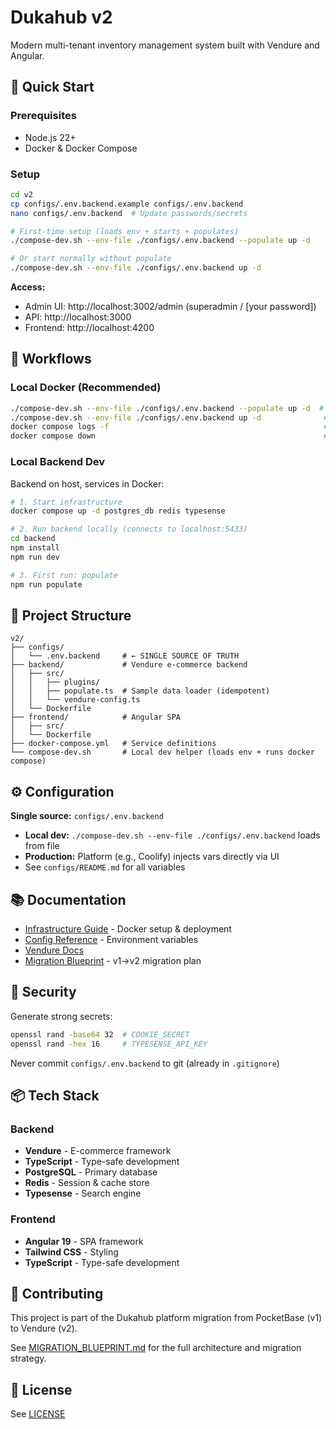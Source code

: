 # Dukahub v2

Modern multi-tenant inventory management system built with Vendure and Angular.

## 🚀 Quick Start

### Prerequisites

- Node.js 22+
- Docker & Docker Compose

### Setup

```bash
cd v2
cp configs/.env.backend.example configs/.env.backend
nano configs/.env.backend  # Update passwords/secrets

# First-time setup (loads env + starts + populates)
./compose-dev.sh --env-file ./configs/.env.backend --populate up -d

# Or start normally without populate
./compose-dev.sh --env-file ./configs/.env.backend up -d
```

**Access:**

- Admin UI: http://localhost:3002/admin (superadmin / [your password])
- API: http://localhost:3000
- Frontend: http://localhost:4200

## 🔄 Workflows

### Local Docker (Recommended)

```bash
./compose-dev.sh --env-file ./configs/.env.backend --populate up -d  # First run
./compose-dev.sh --env-file ./configs/.env.backend up -d              # Subsequent runs
docker compose logs -f                                                # View logs
docker compose down                                                   # Stop
```

### Local Backend Dev

Backend on host, services in Docker:

```bash
# 1. Start infrastructure
docker compose up -d postgres_db redis typesense

# 2. Run backend locally (connects to localhost:5433)
cd backend
npm install
npm run dev

# 3. First run: populate
npm run populate
```

## 📁 Project Structure

```
v2/
├── configs/
│   └── .env.backend     # ← SINGLE SOURCE OF TRUTH
├── backend/             # Vendure e-commerce backend
│   ├── src/
│   │   ├── plugins/
│   │   ├── populate.ts  # Sample data loader (idempotent)
│   │   └── vendure-config.ts
│   └── Dockerfile
├── frontend/            # Angular SPA
│   ├── src/
│   └── Dockerfile
├── docker-compose.yml   # Service definitions
└── compose-dev.sh       # Local dev helper (loads env + runs docker compose)
```

## ⚙️ Configuration

**Single source:** `configs/.env.backend`

- **Local dev:** `./compose-dev.sh --env-file ./configs/.env.backend` loads from file
- **Production:** Platform (e.g., Coolify) injects vars directly via UI
- See `configs/README.md` for all variables

## 📚 Documentation

- [Infrastructure Guide](./INFRASTRUCTURE.md) - Docker setup & deployment
- [Config Reference](./configs/README.md) - Environment variables
- [Vendure Docs](https://www.vendure.io/docs)
- [Migration Blueprint](../MIGRATION_BLUEPRINT.md) - v1→v2 migration plan

## 🔐 Security

Generate strong secrets:

```bash
openssl rand -base64 32  # COOKIE_SECRET
openssl rand -hex 16     # TYPESENSE_API_KEY
```

Never commit `configs/.env.backend` to git (already in `.gitignore`)

## 📦 Tech Stack

### Backend

- **Vendure** - E-commerce framework
- **TypeScript** - Type-safe development
- **PostgreSQL** - Primary database
- **Redis** - Session & cache store
- **Typesense** - Search engine

### Frontend

- **Angular 19** - SPA framework
- **Tailwind CSS** - Styling
- **TypeScript** - Type-safe development

## 🤝 Contributing

This project is part of the Dukahub platform migration from PocketBase (v1) to Vendure (v2).

See [MIGRATION_BLUEPRINT.md](../MIGRATION_BLUEPRINT.md) for the full architecture and migration strategy.

## 📄 License

See [LICENSE](../v1/LICENSE)
